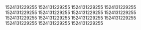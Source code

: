 1524131229255
1524131229255
1524131229255
1524131229255
1524131229255
1524131229255
1524131229255
1524131229255
1524131229255
1524131229255
1524131229255
1524131229255
1524131229255
1524131229255
1524131229255